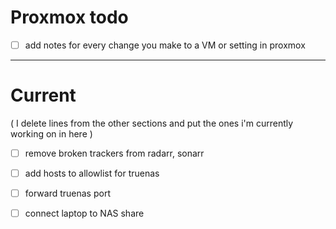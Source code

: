 
# Proxmox todo 

- [ ] add notes for every change you make to a VM or setting in proxmox 


---

# Current 

( I delete lines from the other sections and put the ones i'm currently working on in here )

- [ ] remove broken trackers from radarr, sonarr 
- [ ] add hosts to allowlist for truenas 
- [ ] forward truenas port 
- [ ] connect laptop to NAS share 




